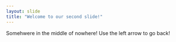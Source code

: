```yaml
---
layout: slide
title: "Welcome to our second slide!"
---
```

Somehwere in the middle of nowhere!
Use the left arrow to go back!
